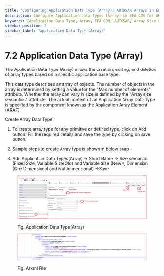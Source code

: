 ```yaml
---
title: "Configuring Application Data Type (Array): AUTOSAR Arrays in EEA COM"
description: Configure Application Data Types (Array) in EEA COM for AUTOSAR systems. Define fixed or variable array sizes, set dimensions, and manage ECU data with flexible array structures.
keywords: [Application Data Type, Array, EEA COM, AUTOSAR, Array Size Semantics, Multidimensional Array, Primitive Type, ECU Data Management]
sidebar_position: 2
sidebar_label: "Application Data Type (Array)"
---
```


# 7.2 Application Data Type (Array)

The Application Data Type (Array) allows the creation, editing, and deletion of array types based on a specific application base type.

This data type describes an array of objects. The number of objects in the array is determined by setting a value for the "Max number of elements" attribute. Whether the array can vary in size is defined by the "Array size semantics" attribute. The actual content of an Application Array Data Type is specified by the component known as the Application Array Element (ARAF).
 
Create Array Data Type:
1. To create array type for any primitive or defined type, click on Add button. Fill the required details and save the type by clicking on save button.

2. Sample steps to create Array type is shown in below snap -

3. Add Application Data Types(Array) → Short Name → Size semantic (Fixed Size, Variable Size(Old) and Variable Size (New)), Dimension (One Dimensional and Multidimensional) →Save

<div class="text--center">

<figure>

![Application Data Type(Array)](../assets/image8.webp "- Application Data Type(Array)")
<figcaption>Fig. Application Data Type(Array)</figcaption>
</figure>
</div>


<div class="text--center">

<figure>

![Arxml File](../assets/image31.webp "- Arxml File")
<figcaption>Fig. Arxml File</figcaption>
</figure>
</div>